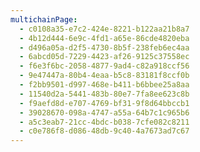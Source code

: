 ```yaml
---
multichainPage:
  - c0108a35-e7c2-424e-8221-b122aa21b8a7
  - 4b12d444-6e9c-4fd1-a65e-86cde4820eba
  - d496a05a-d2f5-4730-8b5f-238feb6ec4aa
  - 6abcd05d-7229-4423-af26-9125c37558ec
  - f6e3f6bc-2058-4877-9ad4-c82a918ccf56
  - 9e47447a-80b4-4eaa-b5c8-83181f8ccf0b
  - f2bb9501-d997-468e-b411-b6bbee25a8aa
  - 11540d2a-5441-483b-80e7-7fa8ee623c8b
  - f9aefd8d-e707-4769-bf31-9f8d64bbccb1
  - 39028670-098a-4747-a55a-64b7c1c965b6
  - a5c3eab7-21cc-4bdc-b038-7cfe082c8211
  - c0e786f8-d086-48db-9c40-4a7673ad7c67
---
```

